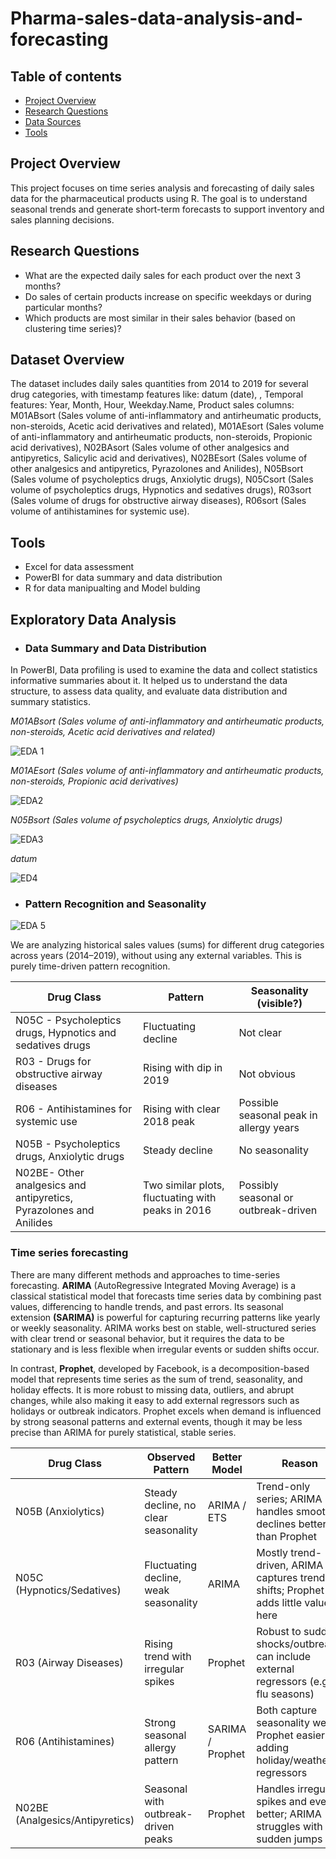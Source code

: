 # Pharma-sales-data-analysis-and-forecasting

## Table of contents
- [Project Overview](#project-overview)
- [Research Questions](#research-questions)
- [Data Sources](#data-sources)
- [Tools](#tools)


## Project Overview

This project focuses on time series analysis and forecasting of daily sales data for the pharmaceutical products using R. The goal is to understand seasonal trends and generate short-term forecasts to support inventory and sales planning decisions.

## Research Questions

- What are the expected daily sales for each product over the next 3 months?
- Do sales of certain products increase on specific weekdays or during particular months?
- Which products are most similar in their sales behavior (based on clustering time series)?

## Dataset Overview

The dataset includes daily sales quantities from 2014 to 2019 for several drug categories, with timestamp features like: datum (date), , Temporal features: Year, Month, Hour, Weekday.Name, Product sales columns: M01ABsort (Sales volume of anti-inflammatory and antirheumatic products, non-steroids, Acetic acid derivatives and related), M01AEsort (Sales volume of anti-inflammatory and antirheumatic products, non-steroids, Propionic acid derivatives), N02BAsort (Sales volume of other analgesics and antipyretics, Salicylic acid and derivatives), N02BEsort (Sales volume of other analgesics and antipyretics, Pyrazolones and Anilides), N05Bsort (Sales volume of psycholeptics drugs, Anxiolytic drugs), N05Csort (Sales volume of psycholeptics drugs, Hypnotics and sedatives drugs), R03sort (Sales volume of drugs for obstructive airway diseases), R06sort (Sales volume of antihistamines for systemic use). 

## Tools
- Excel for data assessment 
- PowerBI for data summary and data distribution 
- R for data manipualting and Model bulding

## Exploratory Data Analysis

- ### Data Summary and Data Distribution

In PowerBI, Data profiling is used to examine the data and collect statistics informative summaries about it. It helped us to understand the  data structure, to assess data quality, and evaluate data distribution and summary statistics. 

*M01ABsort (Sales volume of anti-inflammatory and antirheumatic products, non-steroids, Acetic acid derivatives and related)*

![EDA 1](https://github.com/user-attachments/assets/6b78f043-9ec6-43b9-816f-3c9ea9cb290c)

*M01AEsort (Sales volume of anti-inflammatory and antirheumatic products, non-steroids, Propionic acid derivatives)*

![EDA2](https://github.com/user-attachments/assets/3f36063e-1f08-4851-8c09-ec631173f299)

*N05Bsort (Sales volume of psycholeptics drugs, Anxiolytic drugs)*

![EDA3](https://github.com/user-attachments/assets/b162819b-fb11-4ed5-81bf-00f5f27d1715)

*datum*

![ED4](https://github.com/user-attachments/assets/2886ad26-fb8a-41d7-bbeb-dbf1200552e8)

- ### Pattern Recognition and Seasonality

![EDA 5](https://github.com/user-attachments/assets/a93604d5-a22a-4e08-9692-abf384c9680f)

We are analyzing historical sales values (sums) for different drug categories across years (2014–2019), without using any external variables. This is purely time-driven pattern recognition.

|Drug Class|Pattern|Seasonality (visible?)|
|----------|-------|----------------------|
|N05C - Psycholeptics drugs, Hypnotics and sedatives drugs|Fluctuating decline|Not clear|
|R03 - Drugs for obstructive airway diseases|Rising with dip in 2019|Not obvious|
|R06 - Antihistamines for systemic use|Rising with clear 2018 peak|Possible seasonal peak in allergy years|
|N05B - Psycholeptics drugs, Anxiolytic drugs|Steady decline|No seasonality|
|N02BE- Other analgesics and antipyretics, Pyrazolones and Anilides|Two similar plots, fluctuating with peaks in 2016|Possibly seasonal or outbreak-driven|

### Time series forecasting

There are many different methods and approaches to time-series forecasting. **ARIMA** (AutoRegressive Integrated Moving Average) is a classical statistical model that forecasts time series data by combining past values, differencing to handle trends, and past errors. Its seasonal extension **(SARIMA)** is powerful for capturing recurring patterns like yearly or weekly seasonality. ARIMA works best on stable, well-structured series with clear trend or seasonal behavior, but it requires the data to be stationary and is less flexible when irregular events or sudden shifts occur.

In contrast, **Prophet**, developed by Facebook, is a decomposition-based model that represents time series as the sum of trend, seasonality, and holiday effects. It is more robust to missing data, outliers, and abrupt changes, while also making it easy to add external regressors such as holidays or outbreak indicators. Prophet excels when demand is influenced by strong seasonal patterns and external events, though it may be less precise than ARIMA for purely statistical, stable series.

|Drug Class|Observed Pattern|Better Model|Reason|
|----------|----------------|------------|------|
|N05B (Anxiolytics)|Steady decline, no clear seasonality|ARIMA / ETS|Trend-only series; ARIMA handles smooth declines better than Prophet|
|N05C (Hypnotics/Sedatives)|Fluctuating decline, weak seasonality|ARIMA|Mostly trend-driven, ARIMA captures trend shifts; Prophet adds little value here|
|R03 (Airway Diseases)|Rising trend with irregular spikes|Prophet|Robust to sudden shocks/outbreaks; can include external regressors (e.g., flu seasons)|
|R06 (Antihistamines)|Strong seasonal allergy pattern|SARIMA / Prophet|Both capture seasonality well; Prophet easier if adding holiday/weather regressors|
|N02BE (Analgesics/Antipyretics)|Seasonal with outbreak-driven peaks|Prophet|Handles irregular spikes and events better; ARIMA struggles with sudden jumps|
